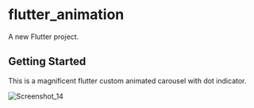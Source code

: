 # flutter_animation

A new Flutter project.

## Getting Started

This is a magnificent flutter custom animated carousel with dot indicator.

![Screenshot_14](https://user-images.githubusercontent.com/90089792/161149494-fcb4a5f9-0d13-4e48-8f8c-cfb0f45b87cb.png)
